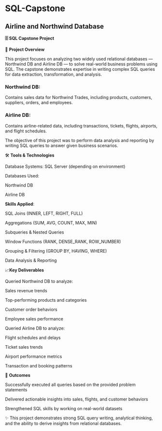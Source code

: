 # SQL-Capstone

## Airline and Northwind Database

**🗄️ SQL Capstone Project**

📌 **Project Overview**

This project focuses on analyzing two widely used relational databases — Northwind DB and Airline DB — to solve real-world business problems using SQL. The capstone demonstrates expertise in writing complex SQL queries for data extraction, transformation, and analysis.

### Northwind DB: 

Contains sales data for Northwind Trades, including products, customers, suppliers, orders, and employees.

### Airline DB:

Contains airline-related data, including transactions, tickets, flights, airports, and flight schedules.

The objective of this project was to perform data analysis and reporting by writing SQL queries to answer given business scenarios.

🛠️ **Tools & Technologies**

Database Systems: SQL Server (depending on environment)

Databases Used:

Northwind DB

Airline DB

**Skills Applied**:

SQL Joins (INNER, LEFT, RIGHT, FULL)

Aggregations (SUM, AVG, COUNT, MAX, MIN)

Subqueries & Nested Queries

Window Functions (RANK, DENSE_RANK, ROW_NUMBER)

Grouping & Filtering (GROUP BY, HAVING, WHERE)

Data Analysis & Reporting

📈**Key Deliverables**

Queried Northwind DB to analyze:

Sales revenue trends

Top-performing products and categories

Customer order behaviors

Employee sales performance

Queried Airline DB to analyze:

Flight schedules and delays

Ticket sales trends

Airport performance metrics

Transaction and booking patterns

🚀 **Outcomes**

Successfully executed all queries based on the provided problem statements

Delivered actionable insights into sales, flights, and customer behaviors

Strengthened SQL skills by working on real-world datasets

✨ This project demonstrates strong SQL query writing, analytical thinking, and the ability to derive insights from relational databases.
